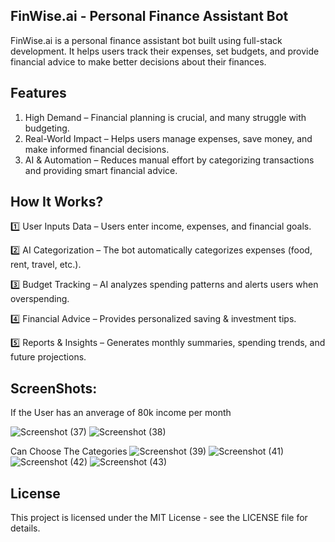 ## FinWise.ai - Personal Finance Assistant Bot

FinWise.ai is a personal finance assistant bot built using full-stack development. It helps users track their expenses, set budgets, and provide financial advice to make better decisions about their finances.

## Features
1. High Demand – Financial planning is crucial, and many struggle with budgeting.
2. Real-World Impact – Helps users manage expenses, save money, and make informed financial decisions.
3. AI & Automation – Reduces manual effort by categorizing transactions and providing smart financial advice.

## How It Works?
1️⃣ User Inputs Data – Users enter income, expenses, and financial goals.

2️⃣ AI Categorization – The bot automatically categorizes expenses (food, rent, travel, etc.).

3️⃣ Budget Tracking – AI analyzes spending patterns and alerts users when overspending.

4️⃣ Financial Advice – Provides personalized saving & investment tips.

5️⃣ Reports & Insights – Generates monthly summaries, spending trends, and future projections.

## ScreenShots:

If the User has an anverage of 80k income per month

![Screenshot (37)](https://github.com/user-attachments/assets/9a4b236f-22a1-4012-beb0-9a2fb1a60d21)
![Screenshot (38)](https://github.com/user-attachments/assets/9bbc51c0-34c7-4863-817f-d22b50ca8869)

Can Choose The Categories
![Screenshot (39)](https://github.com/user-attachments/assets/d1e22ed8-216b-45b6-9522-975010113f9e)
![Screenshot (41)](https://github.com/user-attachments/assets/6dff423f-89ba-4f7b-bb1c-b2c09b626761)
![Screenshot (42)](https://github.com/user-attachments/assets/4ca25fff-c4be-4519-a566-64599de0ce2d)
![Screenshot (43)](https://github.com/user-attachments/assets/4da9d518-4cee-4551-95a7-baa70f35d536)



## License

This project is licensed under the MIT License - see the LICENSE file for details.
